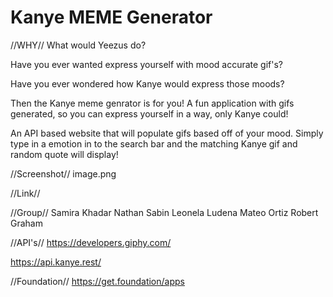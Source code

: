 # Kanye MEME Generator
//WHY//
What would Yeezus do?

Have you ever wanted express yourself with mood accurate gif's?

Have you ever wondered how Kanye would express those moods?

Then the Kanye meme genrator is for you! A fun application with gifs generated, so you can express yourself in a way, only Kanye could!

An API based website that will populate gifs based off of your mood. Simply type in a emotion in to the search bar and the matching Kanye gif and random quote will display!

//Screenshot//
image.png

//Link//



//Group//
Samira Khadar
Nathan Sabin
Leonela Ludena
Mateo Ortiz
Robert Graham



//API's//
https://developers.giphy.com/ 

https://api.kanye.rest/


//Foundation//
https://get.foundation/apps
